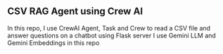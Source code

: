 ## CSV RAG Agent using Crew AI

In this repo, I use CrewAI Agent, Task and Crew to read a CSV file and answer questions on a chatbot using Flask server
I use Gemini LLM and Gemini Embeddings in this repo
